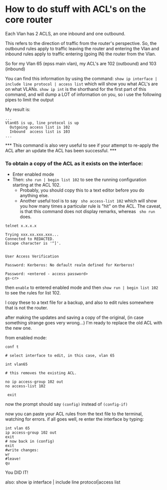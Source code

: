 # How to do stuff with ACL's on the core router #

Each Vlan has 2 ACLS, an one inbound and one outbound.

This refers to the direction of traffic from the router's perspective.  So, the outbound rules apply to traffic leaving the router and entering the Vlan and inbound rules apply to traffic entering (going IN) the router from the Vlan.

So for my Vlan 65 (epss main vlan), my ACL's are 102 (outbound) and 103 (inbound)

You can find this information by using the command: `show ip interface | include line protocol | access list` which will show you what ACL's are on what VLANs.
`show ip int` is the shorthand for the first part of this command, and will dump a LOT of information on you, so i use the following pipes to limit the output

My result is:
```
...
Vlan65 is up, line protocol is up
  Outgoing access list is 102
  Inbound  access list is 103
...
  ```

*** This command is also very useful to see if your attempt to re-apply the ACL after an update the ACL has been successful. ***

### To obtain a copy of the ACL as it exists on the interface: ###
* Enter enabled mode
* Then: `sho run | begin list 102` to see the running configuration starting at the ACL 102. 
  * Probably, you should copy this to a text editor before you do anything else. 
  * Another useful tool is to say ` sho access-list 102` which will show you how many times a particular rule is "hit" on the ACL. The caveat, is that this command does not display remarks, whereas ` sho run` does. 


```
telnet x.x.x.x

Trying xxx.xx.xxx.xxx...
Connected to REDACTED.
Escape character is '^]'.


User Access Verification

Password: Kerberos:	No default realm defined for Kerberos!

Password: <entered - access password>
gs-cr>
```
then `enable` to entered enabled mode and then `show run | begin list 102` to see the rules for list 102.

I copy these to a text file for a backup, and also to edit rules somewhere that is not the router.

after making the updates and saving a copy of the original, (in case something strange goes very wrong...) I'm ready to replace the old ACL with the new one.

from enabled mode:
```
conf t

# select interface to edit, in this case, vlan 65

int vlan65

# this removes the existing ACL.

no ip access-group 102 out
no access-list 102

 exit
```
now the prompt should say `(config)` instead of `(config-if)`

now you can paste your ACL rules from the text file to the terminal, watching for errors. if all goes well, re enter the interface by typing:
```
int vlan 65
ip access-group 102 out
exit
# now back in (config)
exit
#write changes:
wr
#leave!
qu
```
You DID IT!




also:
show ip interface | include line protocol|access list
